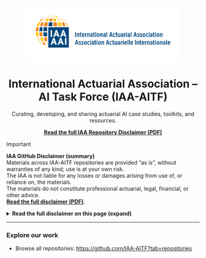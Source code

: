<p align="center">
  <img src="IAA_logo.png" alt="International Actuarial Association – AI Task Force" width="80%">
</p>

<h1 align="center">International Actuarial Association – AI Task Force (IAA-AITF)</h1>

<p align="center">
  Curating, developing, and sharing actuarial AI case studies, toolkits, and resources.
</p>

<p align="center">
  <a href="DISCLAIMER.pdf"><strong>Read the full IAA Repository Disclaimer (PDF)</strong></a>
</p>

> [!IMPORTANT]
> **IAA GitHub Disclaimer (summary)**  
> Materials across IAA-AITF repositories are provided “as is”, without warranties of any kind; use is at your own risk.  
> The IAA is not liable for any losses or damages arising from use of, or reliance on, the materials.  
> The materials do not constitute professional actuarial, legal, financial, or other advice.  
> <a href="DISCLAIMER.pdf"><strong>Read the full disclaimer (PDF)</strong></a>.

<details>
<summary><strong>Read the full disclaimer on this page (expand)</strong></summary>

<br>

### GitHub Repository Disclaimer – International Actuarial Association (IAA)

This GitHub repository has been created and maintained by the IAA AI Task Force to
curate, develop, and share actuarial AI case studies, toolkits, and resources. The
content hosted here represents the work and contributions of individual members of the
Task Force, affiliated volunteers, actuarial associations and/or other professionals. It is
provided for informational and educational purposes and is intended to support the
actuarial profession in exploring topical areas of AI and actuarial practice.

**Disclaimer**

- The material in this repository is provided “as is” without any representations or
  warranties of any kind, either express or implied, including but not limited to
  warranties of accuracy, completeness, or fitness for a particular purpose.
- Use of any information, tools, or resources from this repository is entirely at your
  own risk.
- The IAA does not accept any responsibility or liability for any direct, indirect,
  incidental, consequential, or other losses, damages, or expenses arising from or
  in connection with the use of, or reliance on, the materials in this repository.
- Any case studies, analyses, or tools are solely the work of the contributing
  members, actuarial associations and/or other professionals, and inclusion in this
  repository does not constitute endorsement or approval by the IAA. This
  repository may contain links to third-party websites or incorporate third-party
  materials. The IAA is not responsible for the accuracy, legality, or content of such
  external sources.
- The materials provided do not constitute professional actuarial, legal, financial, or
  other professional advice. Users are encouraged to apply professional judgment
  and seek independent advice where appropriate before using any of the
  information contained in this repository.
- AI technologies and actuarial practices evolve rapidly. Materials may become
  outdated, and users should verify currency and applicability before use.

By accessing or using this repository, you acknowledge and agree to the terms of this
disclaimer.

_Last Update: YYYY-MM-DD_

</details>

---

### Explore our work
- Browse all repositories: https://github.com/IAA-AITF?tab=repositories
